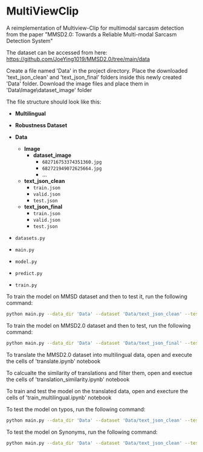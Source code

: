 # MultiViewClip
A reimplementation of Multiview-Clip for multimodal sarcasm detection from the paper "MMSD2.0: Towards a Reliable Multi-modal Sarcasm Detection System"

The dataset can be accessed from here: https://github.com/JoeYing1019/MMSD2.0/tree/main/data

Create a file named 'Data' in the project directory. Place the downloaded 'text_json_clean' and 'text_json_final' folders inside this newly created 'Data' folder. 
Download the image files and place them in 'Data\Image\dataset_image' folder

The file structure should look like this: 
- **Multilingual**
- **Robustness Dataset**
- **Data**
  - **Image**
    - **dataset_image**
      - `682716753374351360.jpg`
      - `682721949072625664.jpg`
      - ...
  - **text_json_clean**
    - `train.json`
    - `valid.json`
    - `test.json`
  - **text_json_final**
    - `train.json`
    - `valid.json`
    - `test.json`

- `datasets.py`

- `main.py`

- `model.py`

- `predict.py`

- `train.py`


To train the model on MMSD dataset and then to test it, run the following command:  
```bash
python main.py --data_dir 'Data' --dataset 'Data/text_json_clean' --test_dataset 'Data/text_json_clean' --dropout 0.3  --lr 3e-4 --lr_clip 3e-7 --epoch 10
```
To train the model on MMSD2.0 dataset and then to test, run the following command:  
```bash
python main.py --data_dir 'Data' --dataset 'Data/text_json_final' --test_dataset 'Data/text_json_clean' --dropout 0.1  --lr 5e-4 --lr_clip 1e-6 --epoch 10
```
To translate the MMSD2.0 dataset into multilingual data, open and execute the cells of 'translate.ipynb' notebook

To calcualte the similarity of translations and filter them, open and exectue the cells of 'translation_similarity.ipynb' notebook

To train and test the model on the translated data, open and execture the cells of 'train_multilingual.ipynb' notebook


To test the model on typos, run the following command: 
```bash
python main.py --data_dir 'Data' --dataset 'Data/text_json_clean' --test_dataset 'Robustness_datasets/Typo' --dropout 0.3  --lr 3e-4 --lr_clip 3e-7 --epoch 10
```
To test the model on Synonyms, run the following command: 
```bash
python main.py --data_dir 'Data' --dataset 'Data/text_json_clean' --test_dataset 'Robustness_datasets/Synonym' --dropout 0.3  --lr 3e-4 --lr_clip 3e-7 --epoch 10
```

